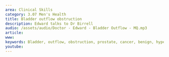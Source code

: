 ```yaml
---
area: Clinical Skills
category: 3.07 Men's Health
title: Bladder outflow obstruction
description: Edward talks to Dr Birrell
audio: /assets/audio/Doctor - Edward - Bladder Outflow - MQ.mp3
article: 
www: 
keywords: Bladder, outflow, obstruction, prostate, cancer, benign, hypertrophy
youtube:
--- 
```

